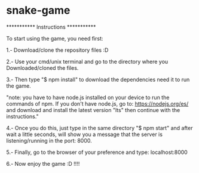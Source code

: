 # snake-game

***********    Instructions    ***********

To start using the game, you need first:

1.- Download/clone the repository files  :D

2.- Use your cmd/unix terminal and go to the directory where you Downloaded/cloned the files.

3.- Then type "$ npm install" to download the dependencies need it to run the game.

"note: you have to have node.js installed on your device to run the commands of npm.
If you don't have node.js, go to: https://nodejs.org/es/ and download and install the latest version "lts"
then continue with the instructions."

4.- Once you do this, just type in the same directory "$ npm start" and after wait a little seconds,  will
show you a message that the server is listening/running in the port: 8000.

5.- Finally, go to the browser of your preference and type: localhost:8000

6.- Now enjoy the game :D !!!!

